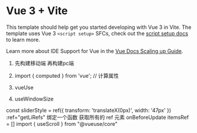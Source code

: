 # Vue 3 + Vite

This template should help get you started developing with Vue 3 in Vite. The template uses Vue 3 `<script setup>` SFCs, check out the [script setup docs](https://v3.vuejs.org/api/sfc-script-setup.html#sfc-script-setup) to learn more.

Learn more about IDE Support for Vue in the [Vue Docs Scaling up Guide](https://vuejs.org/guide/scaling-up/tooling.html#ide-support).

1. 先构建移动端 再构建pc端

2. import { computed } from 'vue'; // 计算属性




1. vueUse 
2. useWindowSize


<!-- vite-plugin-svg-icons
npm i --save-dev vite-plugin-svg-icons@2.0.1
vite 处理 svg矢量图
导入 注册plugin
import { createSvgIconsPlugin } from 'vite-plugin-svg-icons'
plugins: [
    vue(),
    createSvgIconsPlugin({
      iconDirs: [path.resolve(process.cwd(), './src/assets/icons')],
      symbolId: 'icon-[name]'
    })
  ],
注册svg-icon import 'virtual:svg-icons-register' -->


const sliderStyle = ref({
  transform: 'translateX(0px)',
  width: '47px'
})
:ref="getLiRefs" 绑定一个函数 获取所有的 ref 元素
onBeforeUpdate itemsRef = []
import { useScroll } from "@vueuse/core"